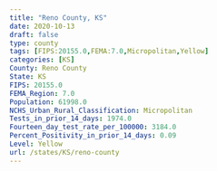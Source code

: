 ```yaml
---
title: "Reno County, KS"
date: 2020-10-13
draft: false
type: county
tags: [FIPS:20155.0,FEMA:7.0,Micropolitan,Yellow]
categories: [KS]
County: Reno County
State: KS
FIPS: 20155.0
FEMA_Region: 7.0
Population: 61998.0
NCHS_Urban_Rural_Classification: Micropolitan
Tests_in_prior_14_days: 1974.0
Fourteen_day_test_rate_per_100000: 3184.0
Percent_Positivity_in_prior_14_days: 0.09
Level: Yellow
url: /states/KS/reno-county
---
```



